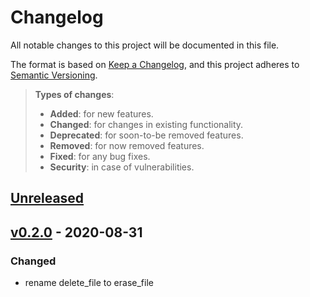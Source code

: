 # Changelog
All notable changes to this project will be documented in this file.

The format is based on [Keep a Changelog](https://keepachangelog.com/en/1.0.0/),
and this project adheres to [Semantic Versioning](https://semver.org/spec/v2.0.0.html).

> **Types of changes**:
>
> - **Added**: for new features.
> - **Changed**: for changes in existing functionality.
> - **Deprecated**: for soon-to-be removed features.
> - **Removed**: for now removed features.
> - **Fixed**: for any bug fixes.
> - **Security**: in case of vulnerabilities.

## [Unreleased]

## [v0.2.0] - 2020-08-31

### Changed

- rename delete_file to erase_file

[Unreleased]: https://github.com/cjbassi/trash-utils-rs/compare/v0.2.0...HEAD
[v0.2.0]: https://github.com/rust-psutil/rust-psutil/compare/v0.1.1...v0.2.0
